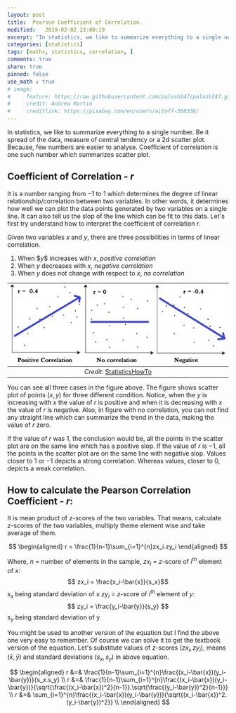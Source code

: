 ```yaml
---
layout: post
title:  Pearson Coefficient of Correlation.
modified:   2019-02-02 23:00:19
excerpt: "In statistics, we like to summarize everything to a single number. Be it spread of the data, measure of central tendency or a 2d scatter plot. Because, few numbers are easier to analyse. Coefficient of correlation is one such number which summarizes scatter plot."
categories: [statistics]
tags: [maths, statistics, correlation, ]
comments: true
share: true
pinned: false
use_math : true
# image:
#     feature: https://raw.githubusercontent.com/palash247/palash247.github.io/master/img/rubik.png
#     credit: Andrew Martin
#     creditlink: https://pixabay.com/en/users/aitoff-388338/
---
```


In statistics, we like to summarize everything to a single number. Be it spread of the data, measure of central tendency or a 2d scatter plot. Because, few numbers are easier to analyse. Coefficient of correlation is one such number which summarizes scatter plot.

## Coefficient of Correlation - $r$

It is a number ranging from $-1$ to $1$ which determines the degree of linear relationship/correlation between two variables. In other words, it determines how well we can plot the data points generated by two variables on a single line. It can also tell us the slop of the line which can be fit to this data. Let's first try understand how to interpret the coefficient of correlation $r$.

Given two variables $x$ and $y$, there are three possibilities in terms of linear correlation.

1. When \$$y$$ increases with $x$, *positive correlation*
2. When $y$ decreases with $x$, *negative correlation*
3. When $y$ does not change with respect to $x$, *no correlation*

| ![space-1.jpg](https://raw.githubusercontent.com/palash247/palash247.github.io/master/img/pearson_correlation.png) | 
|:--:| 
| *Credit:* [StatisticsHowTo](https://www.statisticshowto.datasciencecentral.com/probability-and-statistics/correlation-coefficient-formula/#Pearson) |

You can see all three cases in the figure above. The figure shows scatter plot of points $(x,y)$ for three different condition. Notice, when the $y$ is increasing with $x$ the value of $r$ is positive and when it is decreasing with $x$ the value of $r$ is negative. Also, in figure with no correlation, you can not find any straight line which can summarize the trend in the data, making the value of $r$ zero.

If the value of $r$ was $1$, the conclusion would be, all the points in the scatter plot are on the same line which has a positive slop. If the value of $r$ is $-1$, all the points in the scatter plot are on the same line with negative slop. Values closer to 1 or $-1$ depicts a strong correlation. Whereas values, closer to 0, depicts a weak correlation.

## How to calculate the Pearson Correlation Coefficient - $r$:

It is mean product of $z$-scores of the two variables. That means, calculate $z$-scores of the two variables, multiply theme element wise and take average of them.

$$
\begin{aligned}
    r = \frac{1}{n-1}\sum_{i=1}^{n}zx_i.zy_i
\end{aligned}
$$

Where,
$n$ = number of elements in the sample,
$zx_i$ = $z$-score of $i^{th}$ element of $x$:
$$ zx_i = \frac{x_i-\bar{x}}{s_x}$$
$s_x$ being standard deviation of x
$zy_i$ = $z$-score of $i^{th}$ element of $y$:
$$ zy_i = \frac{y_i-\bar{y}}{s_y} $$
$s_y$ being standard deviation of y


You might be used to another version of the equation but I find the above one very easy to remember. Of course we can solve it to get the textbook version of the equation. Let's substitute values of $z$-scores $(zx_i, zy_i)$, means $(\bar{x}, \bar{y})$ and standard deviations $(s_x, s_y)$ in above equation.

$$
\begin{aligned}
    r &=& \frac{1}{n-1}\sum_{i=1}^{n}\frac{(x_i-\bar{x})(y_i-\bar{y})}{s_x.s_y} \\
    r &=& \frac{1}{n-1}\sum_{i=1}^{n}\frac{(x_i-\bar{x})(y_i-\bar{y})}{\sqrt{\frac{(x_i-\bar{x})^2}{n-1}}.\sqrt{\frac{(y_i-\bar{y})^2}{n-1}}} \\
    r &=& \sum_{i=1}^{n}\frac{(x_i-\bar{x})(y_i-\bar{y})}{\sqrt{(x_i-\bar{x})^2.(y_i-\bar{y})^2}} \\
\end{aligned}
$$
